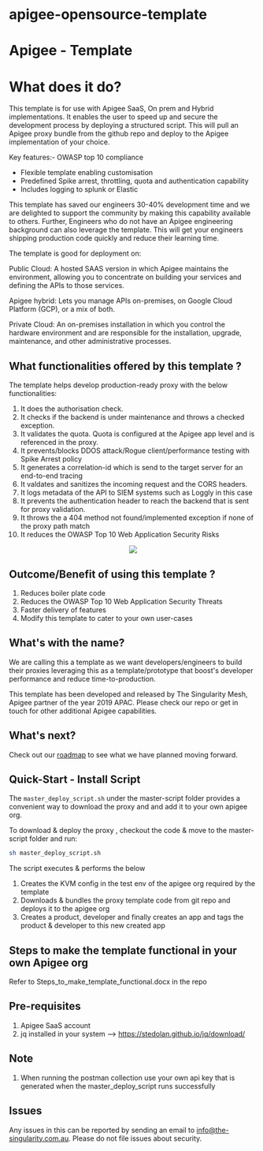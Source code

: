 # apigee-opensource-template

Apigee - Template
===============================================

What does it do?
===============================================
This template is for use with Apigee SaaS, On prem and Hybrid implementations. It enables the user to speed up and secure the development process by deploying a structured script. This will pull an Apigee proxy bundle from the github repo and deploy to the Apigee implementation of your choice. 

Key features:-
OWASP top 10 compliance
 - Flexible template enabling customisation
 - Predefined Spike arrest, throttling, quota and authentication capability
 - Includes logging to splunk or Elastic
 
This template has saved our engineers 30-40% development time and we are delighted to support the community by making this capability available to others.
Further, Engineers who do not have an Apigee engineering background can also leverage the template. This will get your engineers shipping production code quickly and reduce their learning time.

The template is good for deployment on:

Public Cloud: A hosted SAAS version in which Apigee maintains the environment, allowing you to concentrate on building your services and defining the APIs to those services.

Apigee hybrid: Lets you manage APIs on-premises, on Google Cloud Platform (GCP), or a mix of both.

Private Cloud: An on-premises installation in which you control the hardware environment and are responsible for the installation, upgrade, maintenance, and other administrative processes.


What functionalities offered by this template ?
---

The template helps develop production-ready proxy with the below functionalities:

1. It does the authorisation check.
1. It checks if the backend is under maintenance and throws a checked exception.
1. It validates the quota. Quota is configured at the Apigee app level and is referenced in the proxy.
1. It prevents/blocks DDOS attack/Rogue client/performance testing  with Spike Arrest policy
1. It generates a correlation-id which is send to the target server for an end-to-end tracing
1. It valdates and sanitizes the incoming request and the CORS headers. 
1. It logs metadata of the API to SIEM systems such as Loggly in this case
1. It prevents the authentication header to reach the backend that is sent for proxy validation.
1. It throws the a 404 method not found/implemented exception if none of the proxy path match
1. It reduces the OWASP Top 10 Web Application Security Risks

<p align="center"><img src="https://github.com/the-singularity-mesh/apigee-proxy-template/images/Apigee_open_source_part_1.png"></p>

Outcome/Benefit of using this template ?
--------------------
1. Reduces boiler plate code
1. Reduces the OWASP Top 10 Web Application Security Threats
1. Faster delivery of features
1. Modify this template to cater to your own user-cases


What's with the name?
--------------------
We are calling this a template as we want developers/engineers to build their proxies leveraging this as a template/prototype that boost's developer performance and reduce time-to-production. 

This template has been developed and released by The Singularity Mesh, Apigee partner of the year 2019 APAC. Please check our repo or get in touch for other additional Apigee capabilities.



What's next?
---
Check out our [roadmap](ROADMAP.md) to see what we have planned moving forward.


Quick-Start - Install Script
--------------

The `master_deploy_script.sh` under the master-script folder provides a convenient way to download the proxy and and add it to your own apigee org.

To download & deploy the proxy , checkout the code & move to the master-script folder and run:

```bash
sh master_deploy_script.sh
```

The script executes & performs the below
1. Creates the KVM config in the test env of the apigee org required by the template
1. Downloads & bundles the proxy template code from git repo and deploys it to the apigee org
1. Creates a product, developer and finally creates an app and tags the product & developer to this new created app

Steps to make the template functional in your own Apigee org
--------------
Refer to Steps_to_make_template_functional.docx in the repo

Pre-requisites
--------
1. Apigee SaaS account
2. jq installed in your system --> https://stedolan.github.io/jq/download/

Note
--------
1. When running the postman collection use your own api key that is generated when the master_deploy_script runs successfully

Issues
--------

Any issues in this can be reported by sending an email to info@the-singularity.com.au. Please do not file issues about security.
